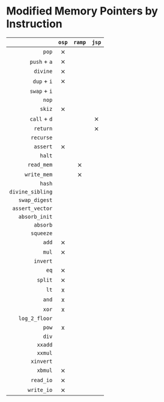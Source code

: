 # Modified Memory Pointers by Instruction

|                  | `osp` | `ramp` | `jsp` |
|-----------------:|:-----:|:------:|:-----:|
|            `pop` |   ⨯   |        |       |
|     `push` + `a` |   ⨯   |        |       |
|         `divine` |   ⨯   |        |       |
|      `dup` + `i` |   ⨯   |        |       |
|     `swap` + `i` |       |        |       |
|            `nop` |       |        |       |
|           `skiz` |   ⨯   |        |       |
|     `call` + `d` |       |        |   ⨯   |
|         `return` |       |        |   ⨯   |
|        `recurse` |       |        |       |
|         `assert` |   ⨯   |        |       |
|           `halt` |       |        |       |
|       `read_mem` |       |   ⨯    |       |
|      `write_mem` |       |   ⨯    |       |
|           `hash` |       |        |       |
| `divine_sibling` |       |        |       |
|    `swap_digest` |       |        |       |
|  `assert_vector` |       |        |       |
|    `absorb_init` |       |        |       |
|         `absorb` |       |        |       |
|        `squeeze` |       |        |       |
|            `add` |   ⨯   |        |       |
|            `mul` |   ⨯   |        |       |
|         `invert` |       |        |       |
|             `eq` |   ⨯   |        |       |
|          `split` |   ⨯   |        |       |
|             `lt` |   x   |        |       |
|            `and` |   x   |        |       |
|            `xor` |   x   |        |       |
|    `log_2_floor` |       |        |       |
|            `pow` |   x   |        |       |
|            `div` |       |        |       |
|          `xxadd` |       |        |       |
|          `xxmul` |       |        |       |
|        `xinvert` |       |        |       |
|          `xbmul` |   ⨯   |        |       |
|        `read_io` |   ⨯   |        |       |
|       `write_io` |   ⨯   |        |       |
